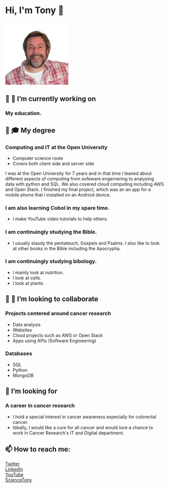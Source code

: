  # Hi, I'm Tony 👋

<!--
**ScienceTony/ScienceTony** is a ✨ _special_ ✨ repository because its `README.md` (this file) appears on your GitHub profile.

Here are some ideas to get you started:

- 🔭 I’m currently working on ...
- 🌱 I’m currently learning ...
- 👯 I’m looking to collaborate on ...
- 🤔 I’m looking for help with ...
- 💬 Ask me about ...
- 📫 How to reach me: ...
- 😄 Pronouns: ...
- ⚡ Fun fact: ...
-->

<img src="Me Blank bg Square copy.png" alt="Tony McDonald" width="200" title="Tony McDonald"/> 


## 🔭 🧠 I’m currently working on 
### My education.
 

## 🌱 🎓 My degree
### Computing and IT at the Open University
- Computer science route
- Covers both client side and server side

I was at the Open University for 7 years and in that time I leaned about different aspects of computing from sofeware engernering to analysing data with python and SQL. We also covered cloud computing including AWS and Open Stack. I finished my final project, which was an an app for a mobile phone that i installed on an Andriod device.

### I am also learning Cobol in my spare time. 
- I make YouTube video tutorials to help others.

### I am continuingly studying the Bible.
- I usually staudy the pentateuch, Gospels and Psalms.  I also like to look at other books in the Bible including the Apocrypha.

### I am continuingly studying bibology. 
- I mainly look at nutrition.
- I look at cells.
- I look at plants.

## 👯 👀 I’m looking to collaborate 
### Projects centered around cancer research
- Data analysis
- Websites
- Cloud projects such as AWS or Open Stack
- Apps using APIs (Software Engineering)

### Databases
- SQL
- Python
- MongoDB

## 🤔 I’m looking for 
### A career in cancer research
- I hold a special interest in cancer awareness especially for colorectal cancer.  
- Ideally, I would like a cure for all cancer and would love a chance to work in Cancer Research's IT and Digital department. 

## 📫 How to reach me:<br>
[Twitter](https://twitter.com/ScienceTony "ScienceTony") <br>
[LinkedIn](https://www.linkedin.com/in/tony-mcdonald-sciencetony "ScienceTony") <br>
[YouTube](https://www.youtube.com/Dreamazium "Dreamazium")<br>
[ScienceTony](https://www.ScienceTony.com "My blog")
